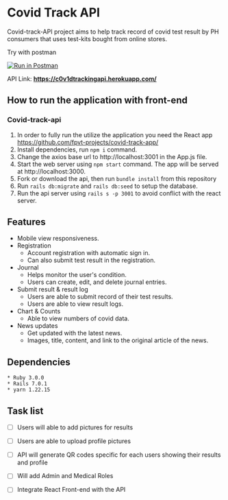 # Covid Track API

Covid-track-API project aims to help track record of covid test result by PH consumers that uses test-kits bought from online stores.

Try with postman

[![Run in Postman](https://run.pstmn.io/button.svg)](https://app.getpostman.com/run-collection/a6dd53dd8ffb20f44e0b)

API Link: **https://c0v1dtrackingapi.herokuapp.com/**

## How to run the application with front-end
### Covid-track-api
1. In order to fully run the utilize the application you need the React app https://github.com/fpvt-projects/covid-track-app/
2. Install dependencies, run `npm i` command.
3. Change the axios base url to http://localhost:3001 in the App.js file.
4. Start the web server using `npm start` command. The app will be served at http://localhost:3000.
5. Fork or download the api, then run `bundle install` from this repository
6. Run `rails db:migrate` and `rails db:seed` to setup the database.
7. Run the api server using `rails s -p 3001` to avoid conflict with the react server.


## Features
- Mobile view responsiveness.
- Registration
  - Account registration with automatic sign in.
  - Can also submit test result in the registration.
- Journal
  - Helps monitor the user's condition.
  - Users can create, edit, and delete journal entries.
- Submit result & result log
  - Users are able to submit record of their test results.
  - Users are able to view result logs.
- Chart & Counts
  - Able to view numbers of covid data.
- News updates
  - Get updated with the latest news.
  - Images, title, content, and link to the original article of the news.

## Dependencies
```
* Ruby 3.0.0
* Rails 7.0.1
* yarn 1.22.15
```

## Task list
- [ ] Users will able to add pictures for results
- [ ] Users are able to upload profile pictures
- [ ] API will generate QR codes specific for each users showing their results and profile
- [ ] Will add Admin and Medical Roles
- [ ] Integrate React Front-end with the API



